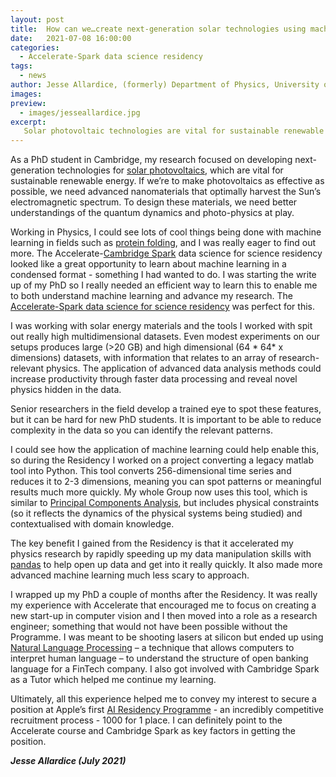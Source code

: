 ```yaml
---
layout: post
title:  How can we…create next-generation solar technologies using machine learning?
date:   2021-07-08 16:00:00
categories:
  - Accelerate-Spark data science residency
tags:
  - news
author: Jesse Allardice, (formerly) Department of Physics, University of Cambridge
images:
preview:
  - images/jesseallardice.jpg
excerpt:
   Solar photovoltaic technologies are vital for sustainable renewable energy. If we’re to make photovoltaics as effective as possible, we need advanced nanomaterials that optimally harvest the Sun’s electromagnetic spectrum. To design these materials, we need better understandings of the quantum dynamics and photo-physics at play. Machine learning can help develop these understandings by analysing high-dimensional datasets to reveal novel physics.
---
```


As a PhD student in Cambridge, my research focused on developing next-generation technologies for [solar photovoltaics](https://en.wikipedia.org/wiki/Photovoltaic_system), which are vital for sustainable renewable energy. If we’re to make photovoltaics as effective as possible, we need advanced nanomaterials that optimally harvest the Sun’s electromagnetic spectrum. To design these materials, we need better understandings of the quantum dynamics and photo-physics at play. 

Working in Physics, I could see lots of cool things being done with machine learning in fields such as [protein folding](https://deepmind.com/blog/article/AlphaFold-Using-AI-for-scientific-discovery), and I was really eager to find out more. The Accelerate-[Cambridge Spark](https://www.cambridgespark.com) data science for science residency looked like a great opportunity to learn about machine learning in a condensed format - something I had wanted to do. I was starting the write up of my PhD so I really needed an efficient way to learn this to enable me to both understand machine learning and advance my research. The [Accelerate-Spark data science for science residency](https://www.cst.cam.ac.uk/news/july-data-science-residency-applications-open) was perfect for this. 
     
I was working with solar energy materials and the tools I worked with spit out really high multidimensional datasets. Even modest experiments on our setups produces large (>20 GB) and high dimensional (64 * 64* x dimensions) datasets, with information that relates to an array of research-relevant physics. The application of advanced data analysis methods could increase productivity through faster data processing and reveal novel physics hidden in the data. 

Senior researchers in the field develop a trained eye to spot these features, but it can be hard for new PhD students. It is important to be able to reduce complexity in the data so you can identify the relevant patterns. 

I could see how the application of machine learning could help enable this, so during the Residency I worked on a project converting a legacy matlab tool into Python. This tool converts 256-dimensional time series and reduces it to 2-3 dimensions, meaning you can spot patterns or meaningful results much more quickly. My whole Group now uses this tool, which is similar to [Principal Components Analysis](https://en.wikipedia.org/wiki/Principal_component_analysis), but includes physical constraints (so it reflects the dynamics of the physical systems being studied) and contextualised with domain knowledge.  

The key benefit I gained from the Residency is that it accelerated my physics research by rapidly speeding up my data manipulation skills with [pandas](https://en.wikipedia.org/wiki/Pandas_(software)) to help open up data and get into it really quickly. It also made more advanced machine learning much less scary to approach.

I wrapped up my PhD a couple of months after the Residency. It was really my experience with Accelerate that encouraged me to focus on creating a new start-up in computer vision and I then moved into a role as a research engineer; something that would not have been possible without the Programme. I was meant to be shooting lasers at silicon but ended up using [Natural Language Processing](https://en.wikipedia.org/wiki/Natural_language_processing) – a technique that allows computers to interpret human language – to understand the structure of open banking language for a FinTech company. I also got involved with Cambridge Spark as a Tutor which helped me continue my learning. 
     
Ultimately, all this experience helped me to convey my interest to secure a position at Apple’s first [AI Residency Programme](https://machinelearning.apple.com/updates/introducing-aiml-residency-program) - an incredibly competitive recruitment process - 1000 for 1 place. I can definitely point to the Accelerate course and Cambridge Spark as key factors in getting the position.

***Jesse Allardice (July 2021)***
